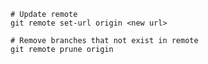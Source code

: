 ---
---

```shell
# Update remote
git remote set-url origin <new url>

# Remove branches that not exist in remote
git remote prune origin
```

